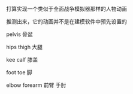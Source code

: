 打算实现一个类似于全面战争模拟器那样的人物动画

推测出来，它的动画并不是在建模软件中预先设置的

pelvis 骨盆

hips thigh 大腿

kee calf 膝盖

foot toe 脚

elbow forearm 前臂 手肘